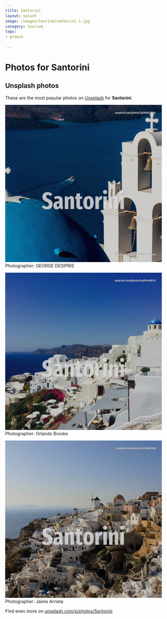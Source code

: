 ```yaml
---
title: Santorini
layout: splash
image: /images/tourism/santorini.1.jpg
category: tourism
tags:
- greece

---
```

# Photos for Santorini
 
## Unsplash photos
These are the most popular photos on [Unsplash](https://unsplash.com) for **Santorini**.
 
![Santorini](/images/tourism/santorini.1.jpg)
Photographer:  GEORGE DESIPRIS
 
![Santorini](/images/tourism/santorini.2.jpg)
Photographer:  Orlando Brooke
 
![Santorini](/images/tourism/santorini.3.jpg)
Photographer:  Jaime Arrieta
 
Find even more on [unsplash.com/s/photos/Santorini](https://unsplash.com/s/photos/Santorini)
 

